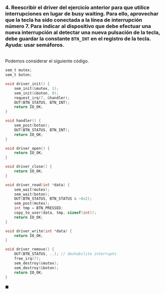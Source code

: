 
### 4. Reescribir el driver del ejercicio anterior para que utilice interrupciones en lugar de busy waiting. Para ello, aprovechar que la tecla ha sido conectada a la línea de interrupción número $7$. Para indicar al dispositivo que debe efectuar una nueva interrupción al detectar una nueva pulsación de la tecla, debe guardar la constante `BTN_INT` en el registro de la tecla. Ayuda: usar semáforos.

\
Podemos considerar el siguiente código.

```C
sem_t mutex;
sem_t boton;

void driver_init() {
    sem_init(&mutex, 1);
    sem_init(&boton, 0);
    request_irq(7, &handler);
    OUT(BTN_STATUS, BTN_INT);
    return IO_OK;
}

void handler() {
    sem_post(boton);    
    OUT(BTN_STATUS, BTN_INT);
    return IO_OK;
}

void driver_open() {
    return IO_OK;
}

void driver_close() {
    return IO_OK;
}

void driver_read(int *data) {
    sem_wait(mutex);
    sem_wait(boton);
    OUT(BTN_STATUS, BTN_STATUS & ~0x2);
    sem_post(mutex);
    int tmp = BTN_PRESSED;
    copy_to_user(data, tmp, sizeof(int));
    return IO_OK;
}

void driver_write(int *data) {
    return IO_OK;
}

void driver_remove() {
    OUT(BTN_STATUS, ..); // deshabilito interrupts
    free_irq(7);
    sem_destroy(&mutex);
    sem_destroy(&boton);
    return IO_OK;
}
```

$\blacksquare$
